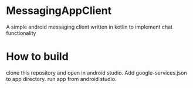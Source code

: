 # MessagingAppClient

A simple android messaging client written in kotlin to implement chat functionality

# How to build
clone this repository and open in android studio.
Add google-services.json to app directory.
run app from android studio.
